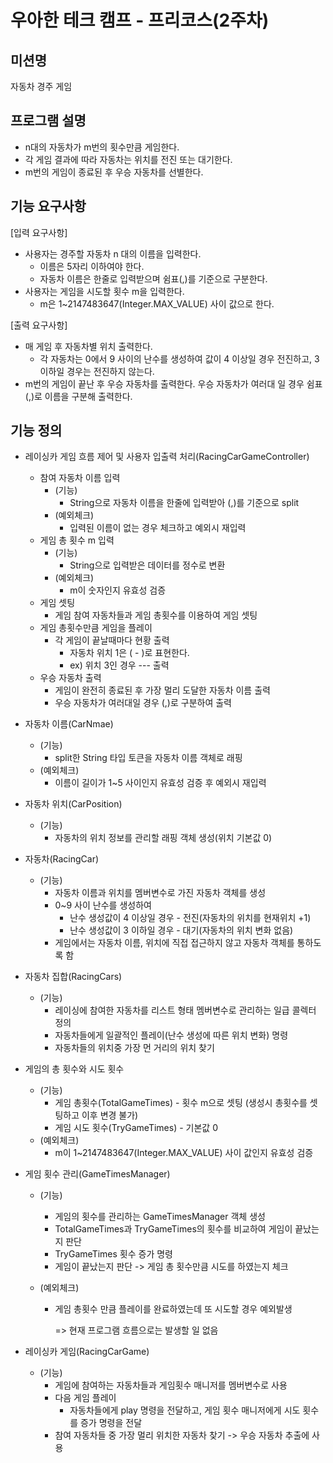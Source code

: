 # 우아한 테크 캠프 - 프리코스(2주차)

## 미션명
자동차 경주 게임

## 프로그램 설명
- n대의 자동차가 m번의 횟수만큼 게임한다.
- 각 게임 결과에 따라 자동차는 위치를 전진 또는 대기한다.
- m번의 게임이 종료된 후 우승 자동차를 선별한다.

## 기능 요구사항

[입력 요구사항]

- 사용자는 경주할 자동차 n 대의 이름을 입력한다.
  - 이름은 5자리 이하여야 한다.
  - 자동차 이름은 한줄로 입력받으며 쉼표(,)를 기준으로 구분한다.
- 사용자는 게임을 시도할 횟수 m을 입력한다.
  - m은 1~2147483647(Integer.MAX_VALUE) 사이 값으로 한다.

[출력 요구사항]

- 매 게임 후 자동차별 위치 출력한다.
  - 각 자동차는 0에서 9 사이의 난수를 생성하여 값이 4 이상일 경우 전진하고, 3 이하일 경우는 전진하지 않는다.
- m번의 게임이 끝난 후 우승 자동차를 출력한다. 우승 자동차가 여러대 일 경우 쉼표(,)로 이름을 구분해 출력한다.


## 기능 정의

- 레이싱카 게임 흐름 제어 및 사용자 입출력 처리(RacingCarGameController)

  - 참여 자동차 이름 입력
    - (기능)
      - String으로 자동차 이름을 한줄에 입력받아 (,)를 기준으로 split
    - (예외체크)
      - 입력된 이름이 없는 경우 체크하고 예외시 재입력
  - 게임 총 횟수 m 입력
    - (기능)
      - String으로 입력받은 데이터를 정수로 변환
    - (예외체크)
      - m이 숫자인지 유효성 검증
  - 게임 셋팅
    - 게임 참여 자동차들과 게임 총횟수를 이용하여 게임 셋팅
  - 게임 총횟수만큼 게임을 플레이
    - 각 게임이 끝날때마다 현황 출력
      - 자동차 위치 1은 ( - )로 표현한다.
      - ex) 위치 3인 경우 --- 출력
  - 우승 자동차 출력
    - 게임이 완전히 종료된 후 가장 멀리 도달한 자동차 이름 출력
    - 우승 자동차가 여러대일 경우 (,)로 구분하여 출력

- 자동차 이름(CarNmae)

  - (기능)
    - split한 String 타입 토큰을 자동차 이름 객체로 래핑
  - (예외체크)
    - 이름이 길이가 1~5 사이인지 유효성 검증 후 예외시 재입력

- 자동차 위치(CarPosition)

  - (기능)
    - 자동차의 위치 정보를 관리할 래핑 객체 생성(위치 기본값 0)

- 자동차(RacingCar)

  - (기능)
    - 자동차 이름과 위치를 멤버변수로 가진 자동차 객체를 생성
    - 0~9 사이 난수를 생성하여
      - 난수 생성값이 4 이상일 경우 - 전진(자동차의 위치를 현재위치 +1)
      - 난수 생성값이 3 이하일 경우 - 대기(자동차의 위치 변화 없음)
    - 게임에서는 자동차 이름, 위치에 직접 접근하지 않고 자동차 객체를 통하도록 함

- 자동차 집합(RacingCars)

  - (기능)
    - 레이싱에 참여한 자동차를 리스트 형태 멤버변수로 관리하는 일급 콜렉터 정의
    - 자동차들에게 일괄적인 플레이(난수 생성에 따른 위치 변화) 명령
    - 자동차들의 위치중 가장 먼 거리의 위치 찾기

- 게임의 총 횟수와 시도 횟수

  - (기능)
    - 게임 총횟수(TotalGameTimes) - 횟수 m으로 셋팅 (생성시 총횟수를 셋팅하고 이후 변경 불가)
    - 게임 시도 횟수(TryGameTimes) - 기본값 0
  - (예외체크)
    - m이 1~2147483647(Integer.MAX_VALUE) 사이 값인지 유효성 검증

- 게임 횟수 관리(GameTimesManager)

  - (기능)

    - 게임의 횟수를 관리하는 GameTimesManager 객체 생성
    - TotalGameTimes과 TryGameTimes의 횟수를 비교하여 게임이 끝났는지 판단
    - TryGameTimes 횟수 증가 명령
    - 게임이 끝났는지 판단 -> 게임 총 횟수만큼 시도를 하였는지 체크

  - (예외체크)

    - 게임 총횟수 만큼 플레이를 완료하였는데 또 시도할 경우 예외발생

      => 현재 프로그램 흐름으로는 발생할 일 없음

- 레이싱카 게임(RacingCarGame)

  - (기능)
    - 게임에 참여하는 자동차들과 게임횟수 매니저를 멤버변수로 사용
    - 다음 게임 플레이
      - 자동차들에게 play 명령을 전달하고, 게임 횟수 매니저에게 시도 횟수를 증가 명령을 전달
    - 참여 자동차들 중 가장 멀리 위치한 자동차 찾기 -> 우승 자동차 추출에 사용